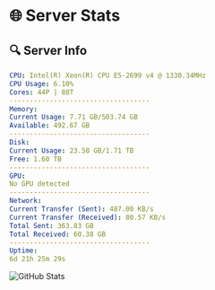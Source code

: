 # 🌐 Server Stats
## 🔍 Server Info
```yaml
CPU: Intel(R) Xeon(R) CPU E5-2699 v4 @ 1330.34MHz
CPU Usage: 6.10%
Cores: 44P | 88T
-----------------------------------
Memory:
Current Usage: 7.71 GB/503.74 GB
Available: 492.67 GB
-----------------------------------
Disk:
Current Usage: 23.58 GB/1.71 TB
Free: 1.60 TB
-----------------------------------
GPU:
No GPU detected
-----------------------------------
Network:
Current Transfer (Sent): 487.00 KB/s
Current Transfer (Received): 80.57 KB/s
Total Sent: 363.83 GB
Total Received: 60.38 GB
-----------------------------------
Uptime:
6d 21h 25m 29s
```
![GitHub Stats](https://img.shields.io/badge/Updated-2025-04-26_14:34:17-blue)
